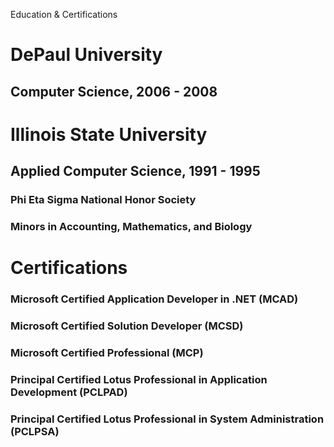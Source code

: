 Education & Certifications

# DePaul University
## Computer Science, 2006 - 2008


# Illinois State University
## Applied Computer Science, 1991 - 1995

### Phi Eta Sigma National Honor Society

### Minors in Accounting, Mathematics, and Biology



# Certifications

### Microsoft Certified Application Developer in .NET (MCAD)

### Microsoft Certified Solution Developer (MCSD)

### Microsoft Certified Professional (MCP)

### Principal Certified Lotus Professional in Application Development (PCLPAD)

### Principal Certified Lotus Professional in System Administration (PCLPSA)



